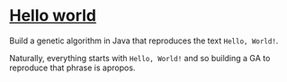 # [Hello world](http://burakkanber.com/blog/machine-learning-genetic-algorithms-part-1-javascript/)

Build a genetic algorithm in Java that reproduces the text `Hello, World!`.

Naturally, everything starts with `Hello, World!` and so building a GA
to reproduce that phrase is apropos.
